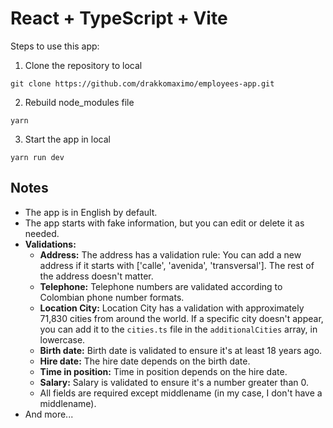 # React + TypeScript + Vite

Steps to use this app:

1) Clone the repository to local
```
git clone https://github.com/drakkomaximo/employees-app.git
```
2) Rebuild node_modules file
```
yarn
```
3) Start the app in local
```
yarn run dev
```

## Notes

- The app is in English by default.
- The app starts with fake information, but you can edit or delete it as needed.
- **Validations:**
  - **Address:** The address has a validation rule: You can add a new address if it starts with ['calle', 'avenida', 'transversal']. The rest of the address doesn't matter.
  - **Telephone:** Telephone numbers are validated according to Colombian phone number formats.
  - **Location City:** Location City has a validation with approximately 71,830 cities from around the world. If a specific city doesn't appear, you can add it to the `cities.ts` file in the `additionalCities` array, in lowercase.
  - **Birth date:** Birth date is validated to ensure it's at least 18 years ago.
  - **Hire date:** The hire date depends on the birth date.
  - **Time in position:** Time in position depends on the hire date.
  - **Salary:** Salary is validated to ensure it's a number greater than 0.
  - All fields are required except middlename (in my case, I don't have a middlename).
- And more...
